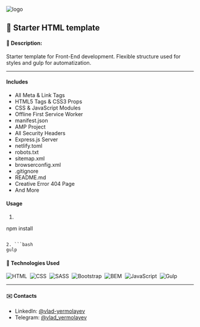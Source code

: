 ![logo](https://mhst.netlify.app/img/logo.png)
## :pushpin: Starter HTML template
#### :memo: Description: 

Starter template for Front-End development. Flexible structure used for styles and gulp for automatization.
___

#### Includes

- All Meta & Link Tags
- HTML5 Tags & CSS3 Props
- CSS & JavaScript Modules
- Offline First Service Worker
- manifest.json
- AMP Project
- All Security Headers
- Express.js Server
- netlify.toml
- robots.txt
- sitemap.xml
- browserconfig.xml
- .gitignore
- README.md
- Creative Error 404 Page
- And More

#### Usage
1. ```bash
npm install
```

2. ```bash
gulp
```

#### :rocket: Technologies Used

![HTML](https://img.shields.io/badge/html-e44d26.svg?&style=for-the-badge&logo=html5&logoColor=fff "HTML")&nbsp;
![CSS](https://img.shields.io/badge/css-0692c1.svg?&style=for-the-badge&logo=css3&logoColor=fff "CSS")&nbsp;
![SASS](https://img.shields.io/badge/sass-cf649a.svg?&style=for-the-badge&logo=sass&logoColor=fff "SASS")&nbsp;
![Bootstrap](https://img.shields.io/badge/bootstrap-712cf9.svg?&style=for-the-badge&logo=bootstrap&logoColor=fff "Bootstrap")&nbsp;
![BEM](https://img.shields.io/badge/bem-17a1e6.svg?&style=for-the-badge&logo=bem&logoColor=fff "BEM")&nbsp;
![JavaScript](https://img.shields.io/badge/javascript-f7e018.svg?&style=for-the-badge&logo=javascript&logoColor=fff "JavaScript")&nbsp;
![Gulp](https://img.shields.io/badge/gulp-cf4647.svg?&style=for-the-badge&logo=gulp&logoColor=fff "Gulp")&nbsp;
___

#### :envelope: Contacts
* LinkedIn: [@vlad-yermolayev](https://www.linkedin.com/in/vlad-yermolayev/)
* Telegram: [@vlad_yermolayev](https://t.me/vlad_yermolayev)